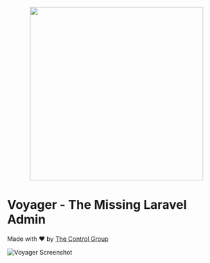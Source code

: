 <p align="center">
    <a href="https://the-control-group.github.io/voyager/" target="_blank">
        <img width="400" src="https://s3.amazonaws.com/thecontrolgroup/voyager.png">
    </a>
</p>

# Voyager - The Missing Laravel Admin
Made with ❤️ by [The Control Group](https://www.thecontrolgroup.com)

![Voyager Screenshot](https://s3.amazonaws.com/thecontrolgroup/voyager-screenshot.png)
